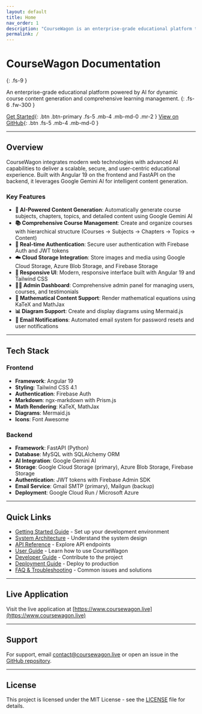 ```yaml
---
layout: default
title: Home
nav_order: 1
description: "CourseWagon is an enterprise-grade educational platform that leverages generative AI for dynamic course content generation."
permalink: /
---
```


# CourseWagon Documentation
{: .fs-9 }

An enterprise-grade educational platform powered by AI for dynamic course content generation and comprehensive learning management.
{: .fs-6 .fw-300 }

[Get Started](getting-started){: .btn .btn-primary .fs-5 .mb-4 .mb-md-0 .mr-2 }
[View on GitHub](https://github.com/Uttam-Mahata/coursewagon){: .btn .fs-5 .mb-4 .mb-md-0 }

---

## Overview

CourseWagon integrates modern web technologies with advanced AI capabilities to deliver a scalable, secure, and user-centric educational experience. Built with Angular 19 on the frontend and FastAPI on the backend, it leverages Google Gemini AI for intelligent content generation.

### Key Features

- **🤖 AI-Powered Content Generation**: Automatically generate course subjects, chapters, topics, and detailed content using Google Gemini AI
- **📚 Comprehensive Course Management**: Create and organize courses with hierarchical structure (Courses → Subjects → Chapters → Topics → Content)
- **🔐 Real-time Authentication**: Secure user authentication with Firebase Auth and JWT tokens
- **☁️ Cloud Storage Integration**: Store images and media using Google Cloud Storage, Azure Blob Storage, and Firebase Storage
- **🎨 Responsive UI**: Modern, responsive interface built with Angular 19 and Tailwind CSS
- **👨‍💼 Admin Dashboard**: Comprehensive admin panel for managing users, courses, and testimonials
- **📐 Mathematical Content Support**: Render mathematical equations using KaTeX and MathJax
- **📊 Diagram Support**: Create and display diagrams using Mermaid.js
- **📧 Email Notifications**: Automated email system for password resets and user notifications

---

## Tech Stack

### Frontend
- **Framework**: Angular 19
- **Styling**: Tailwind CSS 4.1
- **Authentication**: Firebase Auth
- **Markdown**: ngx-markdown with Prism.js
- **Math Rendering**: KaTeX, MathJax
- **Diagrams**: Mermaid.js
- **Icons**: Font Awesome

### Backend
- **Framework**: FastAPI (Python)
- **Database**: MySQL with SQLAlchemy ORM
- **AI Integration**: Google Gemini AI
- **Storage**: Google Cloud Storage (primary), Azure Blob Storage, Firebase Storage
- **Authentication**: JWT tokens with Firebase Admin SDK
- **Email Service**: Gmail SMTP (primary), Mailgun (backup)
- **Deployment**: Google Cloud Run / Microsoft Azure

---

## Quick Links

- [Getting Started Guide](getting-started) - Set up your development environment
- [System Architecture](architecture) - Understand the system design
- [API Reference](api-reference) - Explore API endpoints
- [User Guide](user-guide) - Learn how to use CourseWagon
- [Developer Guide](developer-guide) - Contribute to the project
- [Deployment Guide](deployment) - Deploy to production
- [FAQ & Troubleshooting](faq) - Common issues and solutions

---

## Live Application

Visit the live application at [https://www.coursewagon.live](https://www.coursewagon.live)

---

## Support

For support, email [contact@coursewagon.live](mailto:contact@coursewagon.live) or open an issue in the [GitHub repository](https://github.com/Uttam-Mahata/coursewagon/issues).

---

## License

This project is licensed under the MIT License - see the [LICENSE](https://github.com/Uttam-Mahata/coursewagon/blob/main/LICENSE) file for details.
